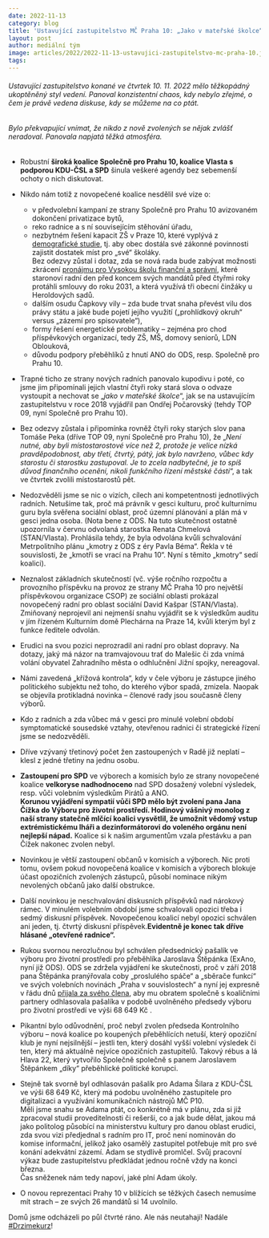 ```yaml
---
date: 2022-11-13
category: blog
title: 'Ustavující zastupitelstvo MČ Praha 10: „Jako v mateřské školce“'
layout: post
author: mediální tým
image: articles/2022/2022-11-13-ustavujici-zastupitelstvo-mc-praha-10.jpg
tags:
---
```


###### Ustavující zastupitelstvo konané ve čtvrtek 10. 11. 2022 mělo těžkopádný ukoptěněný styl vedení. Panoval konzistentní chaos, kdy nebylo zřejmé, o čem je právě vedena diskuse, kdy se můžeme na co ptát.

###### Bylo překvapující vnímat, že nikdo z nově zvolených se nějak zvlášť neradoval. Panovala napjatá těžká atmosféra.

-   Robustní  **široká koalice Společně pro Prahu 10, koalice Vlasta s podporou KDU-ČSL a SPD**  šinula veškeré agendy bez sebemenší ochoty o nich diskutovat.
-   Nikdo nám totiž z novopečené koalice nesdělil své vize o:
    -   v předvolební kampaní ze strany Společně pro Prahu 10 avizovaném dokončení privatizace bytů,
    -   reko radnice a s ní souvisejícím stěhování úřadu,
    -   nezbytném řešení kapacit ZŠ v Praze 10, které vyplývá z  [demografické studie](https://praha10.cz/Portals/0/docs/O%C5%A0K/VS%20Demografick%C3%A1%20studie%20P10.pdf?ver=2020-12-01-143604-010), tj. aby obec dostála své zákonné povinnosti zajistit dostatek míst pro „své“ školáky.  
        Bez odezvy zůstal i dotaz, zda se nová rada bude zabývat možnosti zkrácení  [pronájmu pro Vysokou školu finanční a správní](https://pirati10.cz/vsfs-tovarna-na-tituly/), které staronoví radní den před koncem svých mandátů před čtyřmi roky protáhli smlouvy do roku 2031, a která využívá tři obecní činžáky u Heroldových sadů.
    -   dalším osudu Čapkovy vily – zda bude trvat snaha převést vilu dos právy státu a jaké bude pojetí jejího využití („prohlídkový okruh“ versus „zázemí pro spisovatele“),
    -   formy řešení energetické problematiky – zejména pro chod příspěvkových organizací, tedy ZŠ, MŠ, domovy seniorů, LDN Oblouková,
    -   důvodu podpory přeběhlíků z hnutí ANO do ODS, resp. Společně pro Prahu 10.

-   Trapné ticho ze strany nových radních panovalo kupodivu i poté, co jsme jim připomínali jejich vlastní čtyři roky stará slova o odvaze vystoupit a nechovat se „_jako v mateřské školce_“, jak se na ustavujícím zastupitelstvu v roce 2018 vyjádřil pan Ondřej Počarovský (tehdy TOP 09, nyní Společně pro Prahu 10).
    
-   Bez odezvy zůstala i připomínka rovněž čtyři roky starých slov pana Tomáše Peka (dříve TOP 09, nyní Společně pro Prahu 10), že „_Není nutné, aby byli místostarostové více než 2, protože je velice nízká pravděpodobnost, aby třetí, čtvrtý, pátý, jak bylo navrženo, vůbec kdy starostu či starostku zastupoval. Je to zcela nadbytečné, je to spíš důvod finančního ocenění, nikoli funkčního řízení městské části_“, a tak ve čtvrtek zvolili místostarostů pět.
    

-   Nedozvěděli jsme se nic o vizích, cílech ani kompetentnosti jednotlivých radních. Netušíme tak, proč má právník v gesci kulturu, proč kulturnímu guru byla svěřena sociální oblast, proč územní plánování a plán má v gesci jedna osoba. (Nota bene z ODS. Na tuto skutečnost ostatně upozornila v červnu odvolaná starostka Renata Chmelová (STAN/Vlasta). Prohlásila tehdy, že byla odvolána kvůli schvalování Metrpolitního plánu „kmotry z ODS z éry Pavla Béma“. Řekla v té souvislosti, že „kmotři se vrací na Prahu 10“. Nyní s těmito „kmotry“ sedí koalici).
-   Neznalost základních skutečností (vč. výše ročního rozpočtu a provozního příspěvku na provoz ze strany MČ Praha 10 pro největší příspěvkovou organizace CSOP) ze sociální oblasti prokázal novopečený radní pro oblast sociální David Kašpar (STAN/Vlasta). Zmiňovaný neprojevil ani nejmenší snahu vyjádřit se k výsledkům auditu v jím řízeném Kulturním domě Plechárna na Praze 14, kvůli kterým byl z funkce ředitele odvolán.
-   Erudici na svou pozici neprozradil ani radní pro oblast dopravy. Na dotazy, jaký má názor na tramvajovouu trať do Malešic či zda vnímá volání obyvatel Zahradního města o odhlučnění Jižní spojky, nereagoval.
-   Námi zavedená „křížová kontrola“, kdy v čele výboru je zástupce jiného politického subjektu než toho, do kterého výbor spadá, zmizela. Naopak se objevila protikladná novinka – členové rady jsou současně členy výborů.
    
-   Kdo z radních a zda vůbec má v gesci pro minulé volební období symptomatické sousedské vztahy, otevřenou radnici či strategické řízení jsme se nedozvěděli.
    
-   Dříve vzývaný třetinový počet žen zastoupených v Radě již neplatí – klesl z jedné třetiny na jednu osobu.
-   **Zastoupení pro SPD**  ve výborech a komisích bylo ze strany novopečené koalice  **velkoryse nadhodnoceno**  nad SPD dosažený volební výsledek, resp. vůči volebním výsledkům Pirátů a ANO.  
    **Korunou vyjádření sympatií vůči SPD mělo být zvolení pana Jana Čížka do Výboru pro životní prostředí. Hodinový vášnivý monolog z naší strany statečně mlčící koalici vysvětlil, že umožnit vědomý vstup extrémistickému lháři a dezinformátorovi do voleného orgánu není nejlepší nápad.**  Koalice si k našim argumentům vzala přestávku a pan Čížek nakonec zvolen nebyl.
    

-   Novinkou je větší zastoupení občanů v komisích a výborech. Nic proti tomu, ovšem pokud novopečená koalice v komisích a výborech blokuje účast opozičních zvolených zástupců, působí nominace nikým nevolených občanů jako další obstrukce.

-   Další novinkou je neschvalování diskusních příspěvků nad nárokový rámec. V minulém volebním období jsme schvalovali opozici třeba i sedmý diskusní příspěvek. Novopečenou koalicí nebyl opozici schválen ani jeden, tj. čtvrtý diskusní příspěvek.**Evidentně je konec tak dříve hlásané „otevřené radnice“.**

-   Rukou svornou nerozlučnou byl schválen předsednický pašalík ve výboru pro životní prostředí pro přeběhlíka Jaroslava Štěpánka (ExAno, nyní již ODS). ODS se zdržela vyjádření ke skutečnosti, proč v září 2018 pana Štěpánka pranýřovala coby „proslulého spáče“ a „sběrače funkcí“ ve svých volebních novinách „Praha v souvislostech“ a nyní jej expresně v řádu dnů  [přijala za svého člena](https://www.seznamzpravy.cz/clanek/domaci-zivot-v-cesku-po-volbach-odesel-z-ano-do-ods-a-ted-ma-na-dosah-placenou-funkci-218816#utm_content=freshnews&utm_term=jaroslav%20%C5%A1t%C4%9Bp%C3%A1nek&utm_medium=hint&utm_source=search.seznam.cz), aby mu obratem společně s koaličními partnery odhlasovala pašalíka v podobě uvolněného předsedy výboru pro životní prostředí ve výši 68 649 Kč .

-   Pikantní bylo odůvodnění, proč nebyl zvolen předseda Kontrolního výboru – nová koalice po koupených přeběhlících netuší, který opoziční klub je nyní nejsilnější – jestli ten, který dosáhl vyšší volební výsledek či ten, který má aktuálně nejvíce opozičních zastupitelů. Takový rébus a lá Hlava 22, který vytvořilo Společně společně s panem Jaroslavem Štěpánkem „díky“ přeběhlické politické korupci.

-   Stejně tak svorně byl odhlasován pašalík pro Adama Šilara z KDU-ČSL ve výši 68 649 Kč, který má podobu uvolněného zastupitele pro digitalizaci a využívání komunikačních nástrojů MČ P10.  
    Měli jsme snahu se Adama ptát, co konkrétně má v plánu, zda si již zpracoval studii proveditelnosti či rešerši, co a jak bude dělat, jakou má jako politolog působící na ministerstvu kultury pro danou oblast erudici, zda svou vizi předjednal s radním pro IT, proč není nominován do komise informační, jelikož jako osamělý zastupitel potřebuje mít pro své konání adekvátní zázemí. Adam se stydlivě promlčel. Svůj pracovní výkaz bude zastupitelstvu předkládat jednou ročně vždy na konci března.  
    Čas sněženek nám tedy napoví, jaké plní Adam úkoly.

-   O novou reprezentaci Prahy 10 v blížících se těžkých časech nemusíme mít strach – ze svých 26 mandátů si 14 uvolnilo.

Domů jsme odcházeli po půl čtvrté ráno. Ale nás neutahají! Nadále  [#Drzimekurz](https://www.facebook.com/hashtag/drzimekurz?__eep__=6&__cft__[0]=AZWUumDPaL7XxOB45igpFldVnMm26SU3OGz_IJwSqCxnsRN1w37u1GwEK6t8kpPMvZHrs_ybK5H_KCtYrx8Hwhbc662aRgNqbzJwcPgVOfrHS7yLKVrV6OWKwUW5WRqwtSuI-n-sQtVxLcIuHtvr-iNNESHHSLDR3sECB2HfQ3-U2Q&__tn__=*NK-R)!
